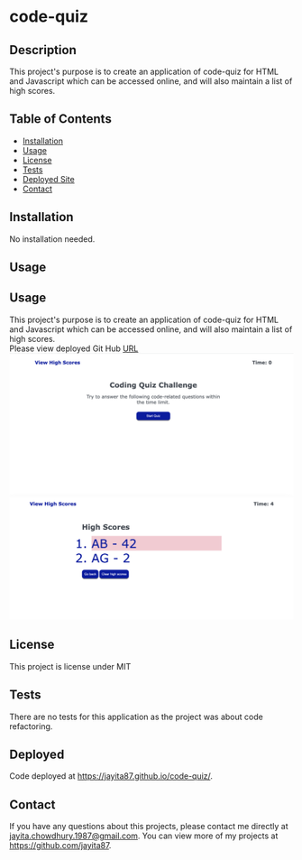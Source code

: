 # code-quiz

## Description

This project's purpose is to create an application of code-quiz for HTML and Javascript which can be accessed online, and will also maintain a list of high scores.

## Table of Contents
* [Installation](#installation)
* [Usage](#usage)
* [License](#license)
* [Tests](#tests)
* [Deployed Site](#deployed)
* [Contact](#contact)


## Installation 
No installation needed. 

## Usage 
## Usage 
This project's purpose is to create an application of code-quiz for HTML and Javascript which can be accessed online, and will also maintain a list of high scores.<br>
Please view deployed Git Hub [URL](https://jayita87.github.io/code-quiz/)
<img src="./Assets/code-quiz-ss-1.png">
<img src="./Assets/code-quiz-ss-2.png">

## License 
This project is license under MIT

## Tests
There are no tests for this application as the project was about code refactoring.

## Deployed
Code deployed at https://jayita87.github.io/code-quiz/.

## Contact
If you have any questions about this projects, please contact me directly at jayita.chowdhury.1987@gmail.com. You can view more of my projects at https://github.com/jayita87.
